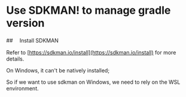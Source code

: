 # Use SDKMAN! to manage gradle version

##　 Install SDKMAN

Refer to [https://sdkman.io/install](https://sdkman.io/install) for more details.

On Windows, it can't be natively installed;

So if we want to use sdkman on Windows, we need to rely on the WSL environment.
